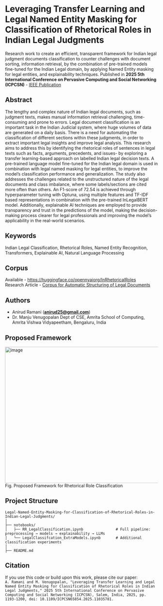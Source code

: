 # Leveraging Transfer Learning and Legal Named Entity Masking for Classification of Rhetorical Roles in Indian Legal Judgments 
Research work to create an efficient, transparent framework for Indian legal judgment documents classification to counter challenges with document sorting, information retrieval, by the combination of pre-trained models fine-tuned for the Indian Legal domain, by applying Named Entity masking for legal entities, and explainability techniques. 
Published in **2025 5th International Conference on Pervasive Computing and Social Networking (ICPCSN)** - [IEEE Publication](https://ieeexplore.ieee.org/document/11035781)

## Abstract
The lengthy and complex nature of Indian legal documents, such as judgment texts, makes manual information retrieval challenging, time-consuming and prone to errors. Legal document classification is an important task in the Indian Judicial system, where huge volumes of data are generated on a daily basis. There is a need for automating the classification of different sections within these judgments, in order to extract important legal insights and improve legal analysis. This research aims to address this by identifying the rhetorical roles of sentences in legal texts such as facts, arguments, precedents, and issues- by exploring a transfer learning-based approach on labelled Indian legal decision texts. A pre-trained language model fine-tuned for the Indian legal domain is used in combination with legal named masking for legal entities, to improve the model’s classification performance and generalization. The study also addresses the challenges related to the unstructured nature of the legal documents and class imbalance, where some labels/sections are cited more often than others. An F1-score of 72.54 is achieved through hyperparameter tuning with Optuna, using multiple features and TF-IDF based representations in combination with the pre-trained InLegalBERT model. Additionally, explainable AI techniques are employed to provide transparency and trust in the predictions of the model, making the decision-making process clearer for legal professionals and improving the model’s applicability in the real-world scenarios.

## Keywords
Indian Legal Classification, Rhetorical Roles, Named Entity Recognition, Transformers, Explainable AI, Natural Language Processing

## Corpus
  Available - https://huggingface.co/opennyaiorg/InRhetoricalRoles  
  Research Article - [Corpus for Automatic Structuring of Legal Documents](https://aclanthology.org/2022.lrec-1.470)

## Authors
- Anirud Ramani (**anirud25@gmail.com**)
- Dr. Manju Venugopalan
Dept of CSE, Amrita School of Computing, Amrita Vishwa Vidyapeetham, Bengaluru, India

## Proposed Framework
<img width="1055" height="447" alt="image" src="https://github.com/user-attachments/assets/47bbcca6-f088-40a3-ac31-cec50bf6d6fd" />
Fig. Proposed Framework for Rhetorical Role Classification

## Project Structure
```
Legal-Named-Entity-Masking-for-Classification-of-Rhetorical-Roles-in-Indian-Legal-Judgments/
│
├── notebooks/
│   ├── RR_LegalClassification.ipynb               # Full pipeline: preprocessing → models → explainability → LLMs  
│   └── LegalClassifcation_ExtraModels.ipynb       # Additional classification experiments  
│  
├── README.md
```

## Citation
If you use this code or build upon this work, please cite our paper:  
```A. Ramani and M. Venugopalan, "Leveraging Transfer Learning and Legal Named Entity Masking for Classification of Rhetorical Roles in Indian Legal Judgments," 2025 5th International Conference on Pervasive Computing and Social Networking (ICPCSN), Salem, India, 2025, pp. 1193-1200, doi: 10.1109/ICPCSN65854.2025.11035781.```



